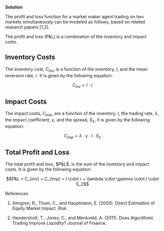 

**Solution**

The profit and loss function for a market maker agent trading on two markets simultaneously can be modeled as follows, based on related research papers [1,2]. 

The profit and loss (P&L) is a combination of the inventory and impact costs. 

## Inventory Costs

The inventory cost, $C_{inv}$, is a function of the inventory, $I$, and the mean reversion rate, $r$. It is given by the following equation:

$$C_{inv} = I \cdot r$$

## Impact Costs

The impact costs, $C_{imp}$, are a function of the inventory, $I$, the trading rate, $\lambda$, the impact coefficient, $\gamma$, and the spread, $S_2$. It is given by the following equation:

$$C_{imp} = \lambda \cdot \gamma \cdot I \cdot S_2$$

## Total Profit and Loss

The total profit and loss, $P&L$, is the sum of the inventory and impact costs. It is given by the following equation:

$$P&L = C_{inv} + C_{imp} = I \cdot r + \lambda \cdot \gamma \cdot I \cdot S_2$$

References

1. Almgren, R., Thum, C., and Hauptmann, E. (2005). Direct Estimation of Equity Market Impact. Risk.

2. Hendershott, T., Jones, C., and Menkveld, A. (2011). Does Algorithmic Trading Improve Liquidity? Journal of Finance.